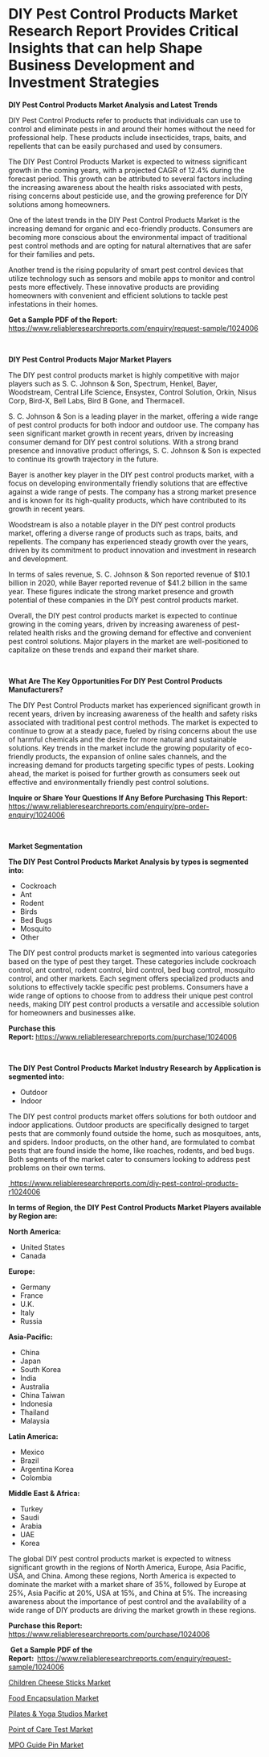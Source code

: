 <p><h1>DIY Pest Control Products Market Research Report Provides Critical Insights that can help Shape Business Development and Investment Strategies</h1></p><p><strong>DIY Pest Control Products Market Analysis and Latest Trends</strong></p>
<p><p>DIY Pest Control Products refer to products that individuals can use to control and eliminate pests in and around their homes without the need for professional help. These products include insecticides, traps, baits, and repellents that can be easily purchased and used by consumers.</p><p>The DIY Pest Control Products Market is expected to witness significant growth in the coming years, with a projected CAGR of 12.4% during the forecast period. This growth can be attributed to several factors including the increasing awareness about the health risks associated with pests, rising concerns about pesticide use, and the growing preference for DIY solutions among homeowners.</p><p>One of the latest trends in the DIY Pest Control Products Market is the increasing demand for organic and eco-friendly products. Consumers are becoming more conscious about the environmental impact of traditional pest control methods and are opting for natural alternatives that are safer for their families and pets.</p><p>Another trend is the rising popularity of smart pest control devices that utilize technology such as sensors and mobile apps to monitor and control pests more effectively. These innovative products are providing homeowners with convenient and efficient solutions to tackle pest infestations in their homes.</p></p>
<p><strong>Get a Sample PDF of the Report:&nbsp;</strong> <a href="https://www.reliableresearchreports.com/enquiry/request-sample/1024006">https://www.reliableresearchreports.com/enquiry/request-sample/1024006</a></p>
<p>&nbsp;</p>
<p><strong>DIY Pest Control Products Major Market Players</strong></p>
<p><p>The DIY pest control products market is highly competitive with major players such as S. C. Johnson & Son, Spectrum, Henkel, Bayer, Woodstream, Central Life Science, Ensystex, Control Solution, Orkin, Nisus Corp, Bird-X, Bell Labs, Bird B Gone, and Thermacell. </p><p>S. C. Johnson & Son is a leading player in the market, offering a wide range of pest control products for both indoor and outdoor use. The company has seen significant market growth in recent years, driven by increasing consumer demand for DIY pest control solutions. With a strong brand presence and innovative product offerings, S. C. Johnson & Son is expected to continue its growth trajectory in the future.</p><p>Bayer is another key player in the DIY pest control products market, with a focus on developing environmentally friendly solutions that are effective against a wide range of pests. The company has a strong market presence and is known for its high-quality products, which have contributed to its growth in recent years.</p><p>Woodstream is also a notable player in the DIY pest control products market, offering a diverse range of products such as traps, baits, and repellents. The company has experienced steady growth over the years, driven by its commitment to product innovation and investment in research and development.</p><p>In terms of sales revenue, S. C. Johnson & Son reported revenue of $10.1 billion in 2020, while Bayer reported revenue of $41.2 billion in the same year. These figures indicate the strong market presence and growth potential of these companies in the DIY pest control products market.</p><p>Overall, the DIY pest control products market is expected to continue growing in the coming years, driven by increasing awareness of pest-related health risks and the growing demand for effective and convenient pest control solutions. Major players in the market are well-positioned to capitalize on these trends and expand their market share.</p></p>
<p>&nbsp;</p>
<p><strong>What Are The Key Opportunities For DIY Pest Control Products Manufacturers?</strong></p>
<p><p>The DIY Pest Control Products market has experienced significant growth in recent years, driven by increasing awareness of the health and safety risks associated with traditional pest control methods. The market is expected to continue to grow at a steady pace, fueled by rising concerns about the use of harmful chemicals and the desire for more natural and sustainable solutions. Key trends in the market include the growing popularity of eco-friendly products, the expansion of online sales channels, and the increasing demand for products targeting specific types of pests. Looking ahead, the market is poised for further growth as consumers seek out effective and environmentally friendly pest control solutions.</p></p>
<p><strong>Inquire or Share Your Questions If Any Before Purchasing This Report:</strong> <a href="https://www.reliableresearchreports.com/enquiry/pre-order-enquiry/1024006">https://www.reliableresearchreports.com/enquiry/pre-order-enquiry/1024006</a></p>
<p>&nbsp;</p>
<p><strong>Market Segmentation</strong></p>
<p><strong>The DIY Pest Control Products Market Analysis by types is segmented into:</strong></p>
<p><ul><li>Cockroach</li><li>Ant</li><li>Rodent</li><li>Birds</li><li>Bed Bugs</li><li>Mosquito</li><li>Other</li></ul></p>
<p><p>The DIY pest control products market is segmented into various categories based on the type of pest they target. These categories include cockroach control, ant control, rodent control, bird control, bed bug control, mosquito control, and other markets. Each segment offers specialized products and solutions to effectively tackle specific pest problems. Consumers have a wide range of options to choose from to address their unique pest control needs, making DIY pest control products a versatile and accessible solution for homeowners and businesses alike.</p></p>
<p><strong>Purchase this Report:&nbsp;</strong><a href="https://www.reliableresearchreports.com/purchase/1024006">https://www.reliableresearchreports.com/purchase/1024006</a></p>
<p>&nbsp;</p>
<p><strong>The DIY Pest Control Products Market Industry Research by Application is segmented into:</strong></p>
<p><ul><li>Outdoor</li><li>Indoor</li></ul></p>
<p><p>The DIY pest control products market offers solutions for both outdoor and indoor applications. Outdoor products are specifically designed to target pests that are commonly found outside the home, such as mosquitoes, ants, and spiders. Indoor products, on the other hand, are formulated to combat pests that are found inside the home, like roaches, rodents, and bed bugs. Both segments of the market cater to consumers looking to address pest problems on their own terms.</p></p>
<p><a href="https://www.reliableresearchreports.com/diy-pest-control-products-r1024006">&nbsp;https://www.reliableresearchreports.com/diy-pest-control-products-r1024006</a></p>
<p><strong>In terms of Region, the DIY Pest Control Products Market Players available by Region are:</strong></p>
<p>
    <p> <strong> North America: </strong>
        <ul>
            <li>United States</li>
            <li>Canada</li>
        </ul>
        </p> 
    <p> <strong> Europe: </strong>
        <ul>
            <li>Germany</li>
            <li>France</li>
            <li>U.K.</li>
            <li>Italy</li>
            <li>Russia</li>
        </ul>
        </p> 
    <p> <strong> Asia-Pacific: </strong>
        <ul>
            <li>China</li>
            <li>Japan</li>
            <li>South Korea</li>
            <li>India</li>
            <li>Australia</li>
            <li>China Taiwan</li>
            <li>Indonesia</li>
            <li>Thailand</li>
            <li>Malaysia</li>
        </ul>
        </p> 
    <p> <strong> Latin America: </strong>
        <ul>
            <li>Mexico</li>
            <li>Brazil</li>
            <li>Argentina Korea</li>
            <li>Colombia</li>
        </ul>
        </p> 
    <p> <strong> Middle East & Africa: </strong>
        <ul>
            <li>Turkey</li>
            <li>Saudi</li>
            <li>Arabia</li>
            <li>UAE</li>
            <li>Korea</li>
        </ul>
    </p>
    </p>
<p><p>The global DIY pest control products market is expected to witness significant growth in the regions of North America, Europe, Asia Pacific, USA, and China. Among these regions, North America is expected to dominate the market with a market share of 35%, followed by Europe at 25%, Asia Pacific at 20%, USA at 15%, and China at 5%. The increasing awareness about the importance of pest control and the availability of a wide range of DIY products are driving the market growth in these regions.</p></p>
<p><strong>Purchase this Report: </strong><a href="https://www.reliableresearchreports.com/purchase/1024006">https://www.reliableresearchreports.com/purchase/1024006</a></p>
<p>&nbsp;<strong>Get a Sample PDF of the Report:&nbsp;&nbsp;</strong><a href="https://www.reliableresearchreports.com/enquiry/request-sample/1024006">https://www.reliableresearchreports.com/enquiry/request-sample/1024006</a></p>
<p><strong></strong></p>
<p><p><a href="https://medium.com/@samirmayert184/children-cheese-sticks-market-industry-trends-and-forecast-for-period-from-2024-to-2031-8d10a91f19d9">Children Cheese Sticks Market</a></p><p><a href="https://medium.com/@richard.james09789/food-encapsulation-market-trends-and-analysis-opportunities-and-challenges-for-future-growth-bd4c5d0c1d9c">Food Encapsulation Market</a></p><p><a href="https://github.com/DeonteStanton2023/Market-Research-Report-List-2/blob/main/pilates-yoga-studios-market.md">Pilates & Yoga Studios Market</a></p><p><a href="https://github.com/ZackaryHalvorson2023/Market-Research-Report-List-2/blob/main/point-of-care-test-market.md">Point of Care Test Market</a></p><p><a href="https://medium.com/@sainreportprime/mpo-guide-pin-market-trends-focusing-on-mpo-guide-pin-market-insight-and-forecast-analysis-2024-f86b40f0c74e">MPO Guide Pin Market</a></p></p>